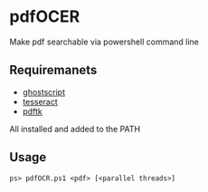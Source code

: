 # pdfOCER

Make pdf searchable via powershell command line

## Requiremanets

- [ghostscript](https://www.ghostscript.com/)
- [tesseract](https://github.com/tesseract-ocr/tesseract)
- [pdftk](https://www.pdflabs.com/tools/)

All installed and added to the PATH

## Usage

`ps> pdfOCR.ps1 <pdf> [<parallel threads>]`

